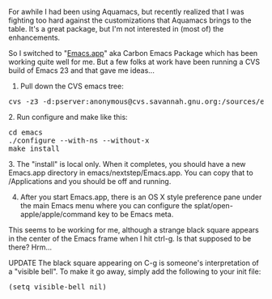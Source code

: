 For awhile I had been using Aquamacs, but recently realized that I was fighting too hard against the customizations that Aquamacs brings to the table.  It's a great package, but I'm not interested in (most of) the enhancements.

So I switched to "<a href="http://homepage.mac.com/zenitani/emacs-e.html">Emacs.app</a>" aka Carbon Emacs Package which has been working quite well for me.  But a few folks at work have been running a CVS build of Emacs 23 and that gave me ideas...

1. Pull down the CVS emacs tree:
<pre>cvs -z3 -d:pserver:anonymous@cvs.savannah.gnu.org:/sources/emacs co emacs
</pre>2. Run configure and make like this:

<pre>cd emacs
./configure --with-ns --without-x
make install
</pre>3. The "install" is local only. When it completes, you should have a new Emacs.app directory in emacs/nextstep/Emacs.app.  You can copy that to /Applications and you should be off and running.

4. After you start Emacs.app, there is an OS X style preference pane under the main Emacs menu where you can configure the splat/open-apple/apple/command key to be Emacs meta.

This seems to be working for me, although a strange black square appears in the center of the Emacs frame when I hit ctrl-g.  Is that supposed to be there?  Hrm...

UPDATE The black square appearing on C-g is someone's interpretation of a "visible bell".  To make it go away, simply add the following to your init file:

<pre>(setq visible-bell nil)
</pre>
